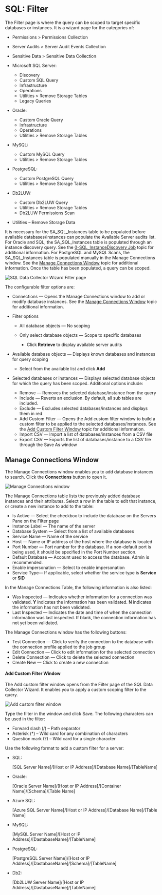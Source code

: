 # SQL: Filter

The Filter page is where the query can be scoped to target specific databases or instances. It is a
wizard page for the categories of:

- Permissions > Permissions Collection
- Server Audits > Server Audit Events Collection
- Sensitive Data > Sensitive Data Collection
- Microsoft SQL Server:

    - Discovery
    - Custom SQL Query
    - Infrastructure
    - Operations
    - Utilities > Remove Storage Tables
    - Legacy Queries

- Oracle:

    - Custom Oracle Query
    - Infrastructure
    - Operations
    - Utilities > Remove Storage Tables

- MySQL:

    - Custom MySQL Query
    - Utilities > Remove Storage Tables

- PostgreSQL:

    - Custom PostgreSQL Query
    - Utilities > Remove Storage Tables

- Db2LUW:

    - Custom Db2LUW Query
    - Utilities > Remove Storage Tables
    - Db2LUW Permissions Scan

- Utilities – Remove Storage Data

It is necessary for the SA_SQL_Instances table to be populated before available databases/instances
can populate the Available Server audits list. For Oracle and SQL, the SA_SQL_Instances table is
populated through an instance discovery query. See the
[0-SQL_InstanceDiscovery Job](/docs/accessanalyzer/11.6/solutions/databases/sql/collection/0-sql_instancediscovery.md)
topic for additional information. For PostgreSQL and MySQL Scans, the SA_SQL_Instances table is
populated manually in the Manage Connections window. See the
[Manage Connections Window](#manage-connections-window) topic for additional information. Once the
table has been populated, a query can be scoped.

![SQL Data Collector Wizard Filter page](/img/product_docs/accessanalyzer/11.6/accessanalyzer/admin/datacollector/ewsmailbox/filter.webp)

The configurable filter options are:

- Connections — Opens the Manage Connections window to add or modify database instances. See the
  [Manage Connections Window](#manage-connections-window) topic for additional information.
- Filter options

    - All database objects — No scoping
    - Only select database objects — Scope to specific databases

        - Click **Retrieve** to display available server audits

- Available database objects — Displays known databases and instances for query scoping

    - Select from the available list and click **Add**

- Selected databases or instances — Displays selected database objects for which the query has been
  scoped. Additional options include:

    - Remove — Removes the selected database/instance from the query
    - Include — Reverts an exclusion. By default, all sub tables are included.
    - Exclude — Excludes selected databases/instances and displays them in red
    - Add Custom Filter — Opens the Add custom filter window to build a custom filter to be applied
      to the selected databases/instances. See the
      [Add Custom Filter Window](#add-custom-filter-window) topic for additional information.
    - Import CSV — Import a list of databases/instances from a CSV file
    - Export CSV — Exports the list of databases/instance to a CSV file through the Save As window

## Manage Connections Window

The Manage Connections window enables you to add database instances to search. Click the
**Connections** button to open it.

![Manage Connections window](/img/product_docs/accessanalyzer/11.6/accessanalyzer/admin/datacollector/nosql/manageconnections.webp)

The Manage Connections table lists the previously added database instances and their attributes.
Select a row in the table to edit that instance, or create a new instance to add to the table:

- Is Active — Select the checkbox to include the database on the Servers Pane on the Filter page
- Instance Label — The name of the server
- Database System — Select from a list of available databases
- Service Name — Name of the service
- Host — Name or IP address of the host where the database is located
- Port Number — Port number for the database. If a non-default port is being used, it should be
  specified in the Port Number section.
- Default Database — Account used to access the database. Admin is recommended.
- Enable impersonation — Select to enable impersonation
- Service Type— If applicable, select whether the service type is **Service** or **SID**

In the Manage Connections Table, the following information is also listed:

- Was Inspected — Indicates whether information for a connection was validated. **Y** indicates the
  information has been validated. **N** indicates the information has not been validated.
- Last Inspected — Indicates the date and time of when the connection information was last
  inspected. If blank, the connection information has not yet been validated.

The Manage Connections window has the following buttons:

- Test Connection — Click to verify the connection to the database with the connection profile
  applied to the job group
- Edit Connection — Click to edit information for the selected connection
- Delete Connection — Click to delete the selected connection
- Create New — Click to create a new connection

#### Add Custom Filter Window

The Add custom filter window opens from the Filter page of the SQL Data Collector Wizard. It enables
you to apply a custom scoping filter to the query.

![Add custom filter window](/img/product_docs/accessanalyzer/11.6/accessanalyzer/admin/datacollector/sql/addcustomfilter.webp)

Type the filter in the window and click Save. The following characters can be used in the filter:

- Forward slash (/) – Path separator
- Asterisk (\*) – Wild card for any combination of characters
- Question mark (?) – Wild card for a single character

Use the following format to add a custom filter for a server:

- SQL:

    [SQL Server Name]/[Host or IP Address]/[Database Name]/[TableName]

- Oracle:

    [Oracle Server Name]/[Host or IP Address]/[Container Name]/[Schema]/[Table Name]

- Azure SQL:

    [Azure SQL Server Name]/[Host or IP Address]/[Database Name]/[Table Name]

- MySQL:

    [MySQL Server Name]/[Host or IP Address]/[DastabaseName]/[TableName]

- PostgreSQL:

    [PostgreSQL Server Name]/[Host or IP Address]/[DastabaseName]/[Schema]/[TableName]

- Db2:

    [Db2LUW Server Name]/[Host or IP Address]/[DastabaseName]/[TableName]
